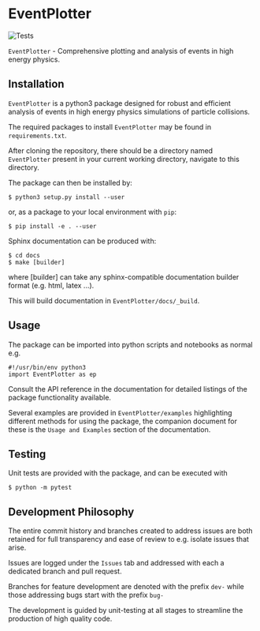 # EventPlotter
![Tests](https://github.com/Hitham2496/EventPlotter/actions/workflows/tests.yml/badge.svg)

`EventPlotter` - Comprehensive plotting and analysis of events in high energy physics.

## Installation

`EventPlotter` is a python3 package designed for robust and efficient analysis of events
in high energy physics simulations of particle collisions.

The required packages to install `EventPlotter` may be found in `requirements.txt`.

After cloning the repository, there should be a directory named `EventPlotter` present
in your current working directory, navigate to this directory.

The package can then be installed by:
```
$ python3 setup.py install --user 
```
or, as a package to your local environment with `pip`:
```
$ pip install -e . --user
```
Sphinx documentation can be produced with:
```
$ cd docs
$ make [builder]
```
where [builder] can take any sphinx-compatible documentation builder format (e.g. html,
latex ...).

This will build documentation in `EventPlotter/docs/_build`.

## Usage

The package can be imported into python scripts and notebooks as normal e.g.
```
#!/usr/bin/env python3
import EventPlotter as ep
```
Consult the API reference in the documentation for detailed listings of the package
functionality available.

Several examples are provided in `EventPlotter/examples` highlighting different methods
for using the package, the companion document for these is the `Usage and Examples`
section of the documentation.

## Testing

Unit tests are provided with the package, and can be executed with
```
$ python -m pytest
```

## Development Philosophy

The entire commit history and branches created to address issues are both retained for
full transparency and ease of review to e.g. isolate issues that arise.

Issues are logged under the `Issues` tab and addressed with each a dedicated branch
and pull request.

Branches for feature development are denoted with the prefix `dev-` while those addressing
bugs start with the prefix `bug-`

The development is guided by unit-testing at all stages to streamline the production of
high quality code.
